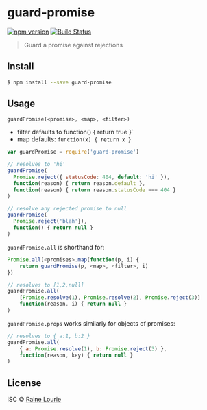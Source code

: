 # guard-promise
[![npm version](https://img.shields.io/npm/v/guard-promise.svg)](https://npmjs.org/package/guard-promise) 
[![Build Status](https://travis-ci.org/metaraine/guard-promise.svg?branch=master)](https://travis-ci.org/metaraine/guard-promise)

> Guard a promise against rejections


## Install

```sh
$ npm install --save guard-promise
```


## Usage

`guardPromise(<promise>, <map>, <filter>)`

- filter defaults to function() { return true }`
- map defaults: `function(x) { return x }`

```js
var guardPromise = require('guard-promise')

// resolves to 'hi'
guardPromise(
  Promise.reject({ statusCode: 404, default: 'hi' }),
  function(reason) { return reason.default },
  function(reason) { return reason.statusCode === 404 }
)

// resolve any rejected promise to null
guardPromise(
  Promise.reject('blah'}),
  function() { return null }
)
```

`guardPromise.all` is shorthand for:

```js
Promise.all(<promises>.map(function(p, i) { 
	return guardPromise(p, <map>, <filter>, i) 
})
```

```js
// resolves to [1,2,null]
guardPromise.all(
	[Promise.resolve(1), Promise.resolve(2), Promise.reject(3)]
	function(reason, i) { return null }
)
```

`guardPromise.props` works similarly for objects of promises:

```js
// resolves to { a:1, b:2 }
guardPromise.all(
	{ a: Promise.resolve(1), b: Promise.reject(3) },
	function(reason, key) { return null }
)
```


## License

ISC © [Raine Lourie](https://github.com/metaraine)
